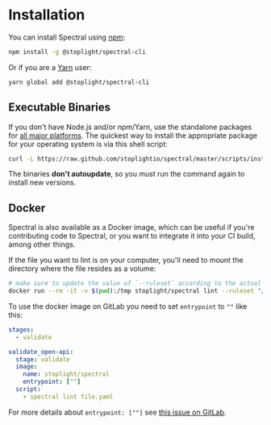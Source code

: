 # Installation

You can install Spectral using [npm](https://www.npmjs.com/):

```bash
npm install -g @stoplight/spectral-cli
```

Or if you are a [Yarn](https://yarnpkg.com/) user:

```bash
yarn global add @stoplight/spectral-cli
```

## Executable Binaries

If you don't have Node.js and/or npm/Yarn, use the standalone packages for [all major platforms](https://github.com/stoplightio/spectral/releases). The quickest way to install the appropriate package for your operating system is via this shell script:

```bash
curl -L https://raw.github.com/stoplightio/spectral/master/scripts/install.sh | sh
```

The binaries **don't autoupdate**, so you must run the command again to install new versions.

## Docker

Spectral is also available as a Docker image, which can be useful if you're contributing code to Spectral, or you want to integrate it into your CI build, among other things.

If the file you want to lint is on your computer, you'll need to mount the directory where the file resides as a volume:

```bash
# make sure to update the value of `--ruleset` according to the actual location of your ruleset
docker run --rm -it -v $(pwd):/tmp stoplight/spectral lint --ruleset "/tmp/.spectral.js" "/tmp/file.yaml"
```

To use the docker image on GitLab you need to set `entrypoint` to `""` like this:

```yml
stages:
  - validate

validate_open-api:
  stage: validate
  image:
    name: stoplight/spectral
    entrypoint: [""]
  script:
    - spectral lint file.yaml
```

For more details about `entrypoint: [""]` see [this issue on GitLab](https://gitlab.com/gitlab-org/gitlab-runner/-/issues/2692#note_50147081).
